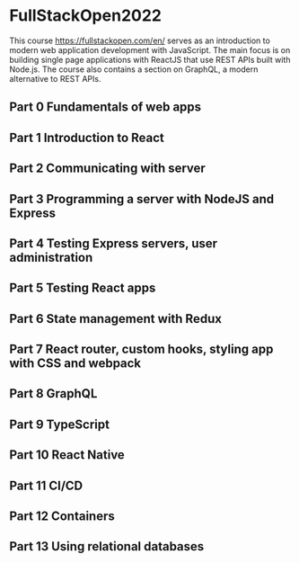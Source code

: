 # FullStackOpen2022

This course https://fullstackopen.com/en/ serves as an introduction to modern web application development with JavaScript. The main focus is on building single page applications with ReactJS that use REST APIs built with Node.js. The course also contains a section on GraphQL, a modern alternative to REST APIs.

## Part 0 Fundamentals of web apps

## Part 1 Introduction to React

## Part 2 Communicating with server

## Part 3 Programming a server with NodeJS and Express

## Part 4 Testing Express servers, user administration

## Part 5 Testing React apps

## Part 6 State management with Redux

## Part 7 React router, custom hooks, styling app with CSS and webpack

## Part 8 GraphQL

## Part 9 TypeScript

## Part 10 React Native

## Part 11 CI/CD

## Part 12 Containers

## Part 13 Using relational databases